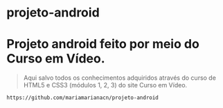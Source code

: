 # projeto-android
# Projeto android feito por meio do Curso em Vídeo. #

> Aqui salvo todos os conhecimentos adquiridos através do curso de HTML5 e CSS3 (módulos 1, 2, 3) do site Curso em Vídeo.

```
https://github.com/mariamarianacn/projeto-android
```
